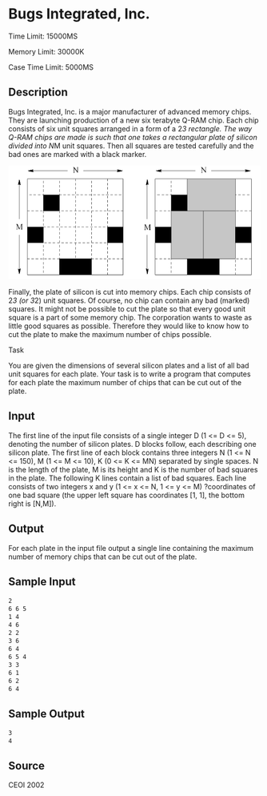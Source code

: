 # Bugs Integrated, Inc.

Time Limit: 15000MS

Memory Limit: 30000K

Case Time Limit: 5000MS


## Description

Bugs Integrated, Inc. is a major manufacturer of advanced memory chips. They are launching production of a new six terabyte Q-RAM chip. Each chip consists of six unit squares arranged in a form of a 2*3 rectangle. The way Q-RAM chips are made is such that one takes a rectangular plate of silicon divided into N*M unit squares. Then all squares are tested carefully and the bad ones are marked with a black marker.

![](bugs.gif)

Finally, the plate of silicon is cut into memory chips. Each chip consists of 2*3 (or 3*2) unit squares. Of course, no chip can contain any bad (marked) squares. It might not be possible to cut the plate so that every good unit square is a part of some memory chip. The corporation wants to waste as little good squares as possible. Therefore they would like to know how to cut the plate to make the maximum number of chips possible.

Task

You are given the dimensions of several silicon plates and a list of all bad unit squares for each plate. Your task is to write a program that computes for each plate the maximum number of chips that can be cut out of the plate.


## Input

The first line of the input file consists of a single integer D (1 <= D <= 5), denoting the number of silicon plates. D blocks follow, each describing one silicon plate. The first line of each block contains three integers N (1 <= N <= 150), M (1 <= M <= 10), K (0 <= K <= MN) separated by single spaces. N is the length of the plate, M is its height and K is the number of bad squares in the plate. The following K lines contain a list of bad squares. Each line consists of two integers x and y (1 <= x <= N, 1 <= y <= M) ?coordinates of one bad square (the upper left square has coordinates [1, 1], the bottom right is [N,M]).


## Output

For each plate in the input file output a single line containing the maximum number of memory chips that can be cut out of the plate.


## Sample Input

```
2
6 6 5
1 4
4 6
2 2
3 6
6 4
6 5 4
3 3
6 1
6 2
6 4
```


## Sample Output

```
3
4
```


## Source

CEOI 2002
